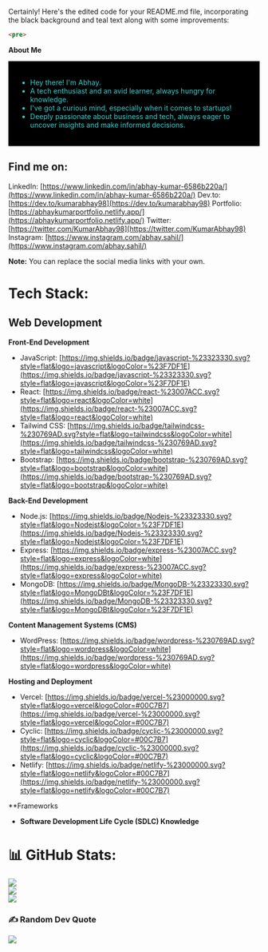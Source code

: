 Certainly! Here's the edited code for your README.md file, incorporating the black background and teal text along with some improvements:

```markdown
<pre>

```

**About Me**

<div style="background-color: #000; color: #39CCCC; padding: 20px;">

  <ul>
    <li>Hey there!  I'm Abhay.</li>
    <li> A tech enthusiast and an avid learner, always hungry for knowledge.</li>
    <li> I've got a curious mind, especially when it comes to startups!</li>
    <li> Deeply passionate about business and tech, always eager to uncover insights and make informed decisions.</li>
  </ul>

</div>

##  Find me on:

LinkedIn: [https://www.linkedin.com/in/abhay-kumar-6586b220a/](https://www.linkedin.com/in/abhay-kumar-6586b220a/)
Dev.to: [https://dev.to/kumarabhay98](https://dev.to/kumarabhay98)
Portfolio: [https://abhaykumarportfolio.netlify.app/](https://abhaykumarportfolio.netlify.app/)
Twitter: [https://twitter.com/KumarAbhay98](https://twitter.com/KumarAbhay98)
Instagram: [https://www.instagram.com/abhay.sahil/](https://www.instagram.com/abhay.sahil/)

**Note:** You can replace the social media links with your own.

#  Tech Stack:

## Web Development

**Front-End Development**

  - JavaScript: [https://img.shields.io/badge/javascript-%23323330.svg?style=flat&logo=javascript&logoColor=%23F7DF1E](https://img.shields.io/badge/javascript-%23323330.svg?style=flat&logo=javascript&logoColor=%23F7DF1E)
  - React: [https://img.shields.io/badge/react-%23007ACC.svg?style=flat&logo=react&logoColor=white](https://img.shields.io/badge/react-%23007ACC.svg?style=flat&logo=react&logoColor=white)
  - Tailwind CSS: [https://img.shields.io/badge/tailwindcss-%230769AD.svg?style=flat&logo=tailwindcss&logoColor=white](https://img.shields.io/badge/tailwindcss-%230769AD.svg?style=flat&logo=tailwindcss&logoColor=white)
  - Bootstrap: [https://img.shields.io/badge/bootstrap-%230769AD.svg?style=flat&logo=bootstrap&logoColor=white](https://img.shields.io/badge/bootstrap-%230769AD.svg?style=flat&logo=bootstrap&logoColor=white)

**Back-End Development**

  - Node.js: [https://img.shields.io/badge/Nodejs-%23323330.svg?style=flat&logo=Nodejst&logoColor=%23F7DF1E](https://img.shields.io/badge/Nodejs-%23323330.svg?style=flat&logo=Nodejst&logoColor=%23F7DF1E)
  - Express: [https://img.shields.io/badge/express-%23007ACC.svg?style=flat&logo=express&logoColor=white](https://img.shields.io/badge/express-%23007ACC.svg?style=flat&logo=express&logoColor=white)
  - MongoDB: [https://img.shields.io/badge/MongoDB-%23323330.svg?style=flat&logo=MongoDBt&logoColor=%23F7DF1E](https://img.shields.io/badge/MongoDB-%23323330.svg?style=flat&logo=MongoDBt&logoColor=%23F7DF1E)

**Content Management Systems (CMS)**

  - WordPress: [https://img.shields.io/badge/wordpress-%230769AD.svg?style=flat&logo=wordpress&logoColor=white](https://img.shields.io/badge/wordpress-%230769AD.svg?style=flat&logo=wordpress&logoColor=white)

**Hosting and Deployment**

  - Vercel: [https://img.shields.io/badge/vercel-%23000000.svg?style=flat&logo=vercel&logoColor=#00C7B7](https://img.shields.io/badge/vercel-%23000000.svg?style=flat&logo=vercel&logoColor=#00C7B7)
  - Cyclic: [https://img.shields.io/badge/cyclic-%23000000.svg?style=flat&logo=cyclic&logoColor=#00C7B7](https://img.shields.io/badge/cyclic-%23000000.svg?style=flat&logo=cyclic&logoColor=#00C7B7)
  - Netlify: [https://img.shields.io/badge/netlify-%23000000.svg?style=flat&logo=netlify&logoColor=#00C7B7](https://img.shields.io/badge/netlify-%23000000.svg?style=flat&logo=netlify&logoColor=#00C7B7)

**Frameworks
- **Software Development Life Cycle (SDLC) Knowledge**

# 📊 GitHub Stats:
![](https://github-readme-stats.vercel.app/api?username=KumarAbhay98&theme=onedark&hide_border=true&include_all_commits=false&count_private=false)<br/>
![](https://github-readme-streak-stats.herokuapp.com/?user=KumarAbhay98&theme=onedark&hide_border=true)<br/>
![](https://github-readme-stats.vercel.app/api/top-langs/?username=KumarAbhay98&theme=onedark&hide_border=true&include_all_commits=false&count_private=false&layout=compact)


### ✍️ Random Dev Quote
![](https://quotes-github-readme.vercel.app/api?type=horizontal&theme=gruvbox)


